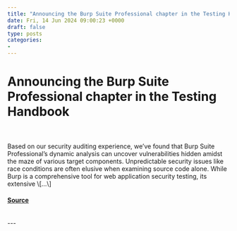 ```yaml
---
title: "Announcing the Burp Suite Professional chapter in the Testing Handbook"
date: Fri, 14 Jun 2024 09:00:23 +0000
draft: false
type: posts
categories: 
- 
---
```

# Announcing the Burp Suite Professional chapter in the Testing Handbook

<br/>

<br/>
Based on our security auditing experience, we’ve found that Burp Suite Professional’s dynamic analysis can uncover vulnerabilities hidden amidst the maze of various target components. Unpredictable security issues like race conditions are often elusive when examining source code alone. While Burp is a comprehensive tool for web application security testing, its extensive \[…\]

#### [Source](https://blog.trailofbits.com/2024/06/14/announcing-the-burp-suite-professional-chapter-in-the-testing-handbook/)

<br/>
---
